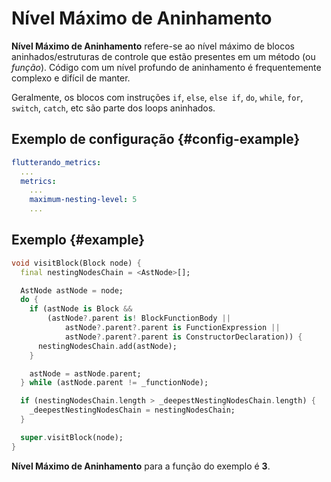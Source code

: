 # Nível Máximo de Aninhamento

**Nível Máximo de Aninhamento** refere-se ao nível máximo de blocos aninhados/estruturas de controle que estão presentes em um método (ou _função_). Código com um nível profundo de aninhamento é frequentemente complexo e difícil de manter.

Geralmente, os blocos com instruções `if`, `else`, `else if`, `do`, `while`, `for`, `switch`, `catch`, etc são parte dos loops aninhados.

## Exemplo de configuração {#config-example}

```yaml
flutterando_metrics:
  ...
  metrics:
    ...
    maximum-nesting-level: 5
    ...
```

## Exemplo {#example}

```dart
void visitBlock(Block node) {
  final nestingNodesChain = <AstNode>[];

  AstNode astNode = node;
  do {
    if (astNode is Block &&
        (astNode?.parent is! BlockFunctionBody ||
            astNode?.parent?.parent is FunctionExpression ||
            astNode?.parent?.parent is ConstructorDeclaration)) {
      nestingNodesChain.add(astNode);
    }

    astNode = astNode.parent;
  } while (astNode.parent != _functionNode);

  if (nestingNodesChain.length > _deepestNestingNodesChain.length) {
    _deepestNestingNodesChain = nestingNodesChain;
  }

  super.visitBlock(node);
}
```

**Nível Máximo de Aninhamento** para a função do exemplo é **3**.
